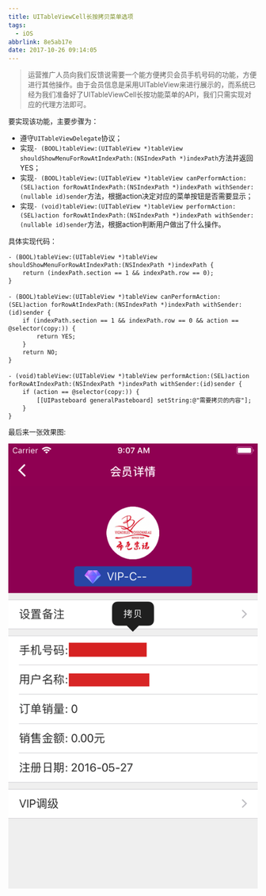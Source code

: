 ```yaml
---
title: UITableViewCell长按拷贝菜单选项
tags:
  - iOS
abbrlink: 8e5ab17e
date: 2017-10-26 09:14:05
---
```


> 运营推广人员向我们反馈说需要一个能方便拷贝会员手机号码的功能，方便进行其他操作。由于会员信息是采用UITableView来进行展示的，而系统已经为我们准备好了UITableViewCell长按功能菜单的API，我们只需实现对应的代理方法即可。

要实现该功能，主要步骤为：

- 遵守`UITableViewDelegate`协议；
- 实现`- (BOOL)tableView:(UITableView *)tableView shouldShowMenuForRowAtIndexPath:(NSIndexPath *)indexPath`方法并返回YES；
- 实现`- (BOOL)tableView:(UITableView *)tableView canPerformAction:(SEL)action forRowAtIndexPath:(NSIndexPath *)indexPath withSender:(nullable id)sender`方法，根据action决定对应的菜单按钮是否需要显示；
- 实现`- (void)tableView:(UITableView *)tableView performAction:(SEL)action forRowAtIndexPath:(NSIndexPath *)indexPath withSender:(nullable id)sender`方法，根据action判断用户做出了什么操作。

具体实现代码：
``` ObjC
- (BOOL)tableView:(UITableView *)tableView shouldShowMenuForRowAtIndexPath:(NSIndexPath *)indexPath {
    return (indexPath.section == 1 && indexPath.row == 0);
}

- (BOOL)tableView:(UITableView *)tableView canPerformAction:(SEL)action forRowAtIndexPath:(NSIndexPath *)indexPath withSender:(id)sender {
    if (indexPath.section == 1 && indexPath.row == 0 && action == @selector(copy:)) {
        return YES;
    }
    return NO;
}

- (void)tableView:(UITableView *)tableView performAction:(SEL)action forRowAtIndexPath:(NSIndexPath *)indexPath withSender:(id)sender {
    if (action == @selector(copy:)) {
        [[UIPasteboard generalPasteboard] setString:@"需要拷贝的内容"];
    }
}
```

最后来一张效果图:

![效果图](/images/201710/UITableViewCell-copy.png)
